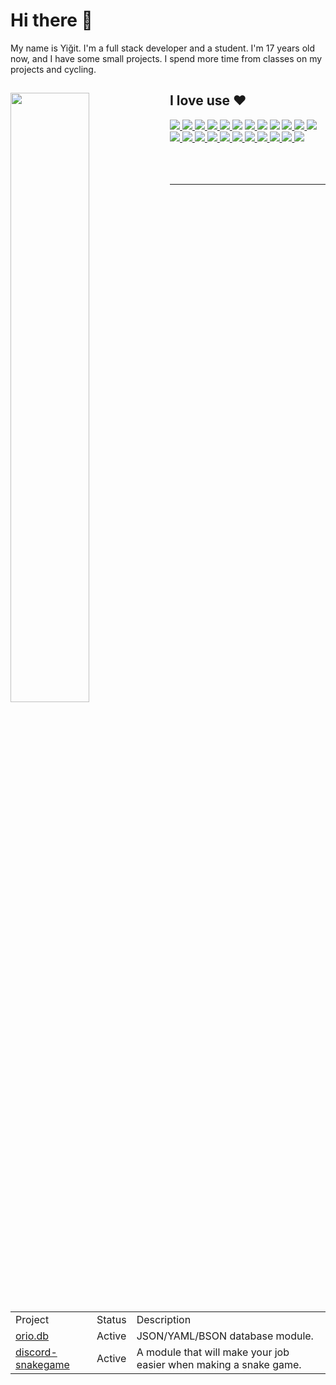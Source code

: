 <h1>Hi there 👋</h1>
<p>My name is Yiğit. I'm a full stack developer and a student. I'm 17 years old now, and I have some small projects. I spend more time from classes on my projects and cycling.</p>
<div align="flex">
  <img width="50%" align="left" src="https://github-readme-stats.vercel.app/api?username=SherlockYigit&show_icons=true&theme=synthwave&hide_border=true&include_all_commits=true">
  <div>
    <h2>I love use ❤️</h2>
    <div align="flex">
      <a href="https://www.mozilla.org/en-US/firefox/new/">
        <img src="https://img.shields.io/badge/-Firefox Browser-FF7139?style=flat-square&logo=firefox-browser&logoColor=white"> 
      </a>
      <a href="https://discord.com/">
        <img src="https://img.shields.io/badge/-Discord-5865F2?style=flat-square&logo=discord&logoColor=white"> 
      </a>
      <a href="https://www.adobe.com/tr/products/photoshop.html">
        <img src="https://img.shields.io/badge/-Adobe%20Photoshop-31A8FF?style=flat-square&logo=adobe-photoshop&logoColor=white"> 
      </a>
      <a href="https://www.spotify.com/tr/">
        <img src="https://img.shields.io/badge/-Spotify-1ED760?style=flat-square&logo=spotify&logoColor=white">
      </a>
      <a href="https://authy.com/">
        <img src="https://img.shields.io/badge/-Authy-EC1C24?style=flat-square&logo=authy&logoColor=white">
      </a>
      <img src="https://img.shields.io/badge/-Linux-FCC624?style=flat-square&logo=linux&logoColor=black">
      <a href="https://archlinux.org/">
        <img src="https://img.shields.io/badge/-Arch Linux-1793D1?style=flat-square&logo=arch-linux&logoColor=white">
      </a>
      <img src="https://img.shields.io/badge/-Vim-019733?style=flat-square&logo=vim&logoColor=white">
      <img src="https://img.shields.io/badge/-Bash%20Script-4EAA25?style=flat-square&logo=gnu-bash&logoColor=white">
      <a href="https://doc.rust-lang.org/beta">
        <img src="https://img.shields.io/badge/-Rust-000000?style=flat-square&logo=rust&logoColor=white">
      </a>
      <a href="https://developer.mozilla.org/en-US/docs/Web/JavaScript">
        <img src="https://img.shields.io/badge/-Javascript-edb200?style=flat-square&logo=javascript&logoColor=white"> 
      </a>
      <a href="https://www.typescriptlang.org/docs/">
        <img src="https://img.shields.io/badge/-TypeScript-007ACC?style=flat-square&logo=typescript&logoColor=white">
      </a>
      <a href="https://nodejs.org/">
        <img src="https://img.shields.io/badge/-Nodejs-43853d?style=flat-square&logo=node-dot-js&logoColor=white">
      </a>
      <a href="https://reactjs.org/">
        <img src="https://img.shields.io/badge/-React-61DAFB?style=flat-square&logo=react&logoColor=white">
      </a>
      <a href="https://nextjs.org/">
        <img src="https://img.shields.io/badge/-Next.js-black?style=flat-square&logo=next-dot-js&logoColor=white">
      </a>
      <a href="https://node-postgres.com/">
        <img src="https://img.shields.io/badge/-PostgreSQL-336791?style=flat-square&logo=postgresql&logoColor=white">
      </a>
      <a href="https://www.mongodb.com/">
        <img src="https://img.shields.io/badge/-MongoDB-47A248?style=flat-square&logo=mongodb&logoColor=white">
      </a>
      <a href="https://firebase.google.com/">
        <img src="https://img.shields.io/badge/-Firebase-FFCA28?style=flat-square&logo=firebase&logoColor=black">
      </a>
      <a href="https://sass-lang.com/documentation">
        <img src="https://img.shields.io/badge/-Sass-CC6699?style=flat-square&logo=sass&logoColor=white">
      </a>   
      <a href="https://tailwindcss.com/docs">
        <img src="https://img.shields.io/badge/-TailwindCSS-38B2AC?style=flat-square&logo=tailwind-css&logoColor=white">
      </a>
      <a href="https://www.framer.com/api/motion/">
        <img src="https://img.shields.io/badge/-Framer Motion-0055FF?style=flat-square&logo=framer&logoColor=white">
      </a>
      <a href="https://www.chartjs.org/">
        <img src="https://img.shields.io/badge/-Chart.js-FF6384?style=flat-square&logo=chart-dot-js&logoColor=white">
      </a>
      <a href="https://ckeditor.com/">
        <img src="https://img.shields.io/badge/-CK Editor-0287D0?style=flat-square&logo=ckeditor-4&logoColor=white">
      </a>
    </div>
  </div>
</div>
<br>
<br>
<br>
<hr>

<table align="center">
  <tr>
    <td>Project</td>
    <td>Status</td>
    <td>Description</td>
  </tr>
  <tr>
    <td><a href="https://npmjs.com/orio.db">orio.db</a></td>
    <td>Active</td>
    <td>JSON/YAML/BSON database module.</td>
  </tr>
  <tr>
    <td><a href="https://npmjs.com/discord-snakegame">discord-snakegame</a></td>
    <td>Active</td>
    <td>A module that will make your job easier when making a snake game.</td>
  </tr>
</table>
